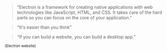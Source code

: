 <blockquote>
    “Electron is a framework for creating native applications with web
    technologies like JavaScript, HTML, and CSS.
    It takes care of the hard parts so you can focus on the core of your
    application.”
</blockquote>

<span class="fragment">
    <blockquote>
        “It's easier than you think”
    </blockquote>
</span>

<span class="fragment">
    <blockquote>
        “If you can build a website, you can build a desktop app.”
    </blockquote>
</span>

<small>(Electron website)</small>

<aside class="notes">
</aside>
